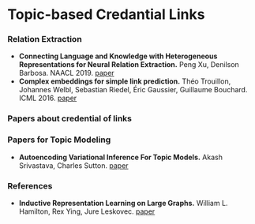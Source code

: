 # Topic-based Credantial Links

### Relation Extraction
* **Connecting Language and Knowledge with Heterogeneous Representations for Neural Relation Extraction.** Peng Xu, Denilson Barbosa. NAACL 2019. [paper](https://www.aclweb.org/anthology/N19-1323/)
* **Complex embeddings for simple link prediction.** Théo Trouillon, Johannes Welbl, Sebastian Riedel, Éric Gaussier, Guillaume Bouchard. ICML 2016. [paper](https://dl.acm.org/doi/10.5555/3045390.3045609)

### Papers about credential of links
<!--- * **Detecting Fake Accounts in Online Social Networks at the Time of Registrations.** Dong Yuan, Yuanli Miao, Neil Zhenqiang Gong, Zheng Yang, Qi Li, Dawn Song, Qian Wang, Xiao Liang. ACM SIGSAC 19 -- [paper](http://people.duke.edu/~zg70/papers/Ianus.pdf) --->

<!---
2. **A Review of Relational Machine Learning for Knowledge Graphs.** Maximilian Nickel, Kevin Murphy, Volker Tresp, Evgeniy Gabrilovich 2016 -- [paper](https://arxiv.org/abs/1503.00759)

### Papers for Link Prediction
* **Node2vec: Scalable Feature Learning for Networks.** Aditya Grover, Jure Leskovec. KDD 16 -- [paper](https://dl.acm.org/doi/10.1145/2939672.2939754)
* **Weisfeiler-Lehman Neural Machine for Link Prediction.** Muhan Zhang, Yixin Chen. KDD 17 -- [paper](https://dl.acm.org/doi/10.1145/3097983.3097996)
* **Link Prediction Based on Graph Neural Networks.** Muhan Zhang, Yixin Chen. NIPS 18 -- [paper](https://papers.nips.cc/paper/7763-link-prediction-based-on-graph-neural-networks) | [code](https://github.com/muhanzhang/SEAL)
--->

### Papers for Topic Modeling
* **Autoencoding Variational Inference For Topic Models.** Akash Srivastava, Charles Sutton. [paper](https://arxiv.org/abs/1703.01488)

### References
* **Inductive Representation Learning on Large Graphs.** William L. Hamilton, Rex Ying, Jure Leskovec. [paper](https://arxiv.org/abs/1706.02216)
